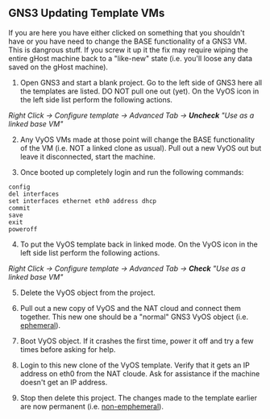 ## GNS3 Updating Template VMs

If you are here you have either clicked on something that you shouldn't have or you have need to change the BASE functionality of a GNS3 VM. This is dangrous stuff. If you screw it up it the fix may require wiping the entire gHost machine back to a "like-new" state (i.e. you'll loose any data saved on the gHost machine).

1. Open GNS3 and start a blank project. Go to the left side of GNS3 here all the templates are listed. DO NOT pull one out (yet). On the VyOS icon in the left side list perform the following actions.

*Right Click -> Configure template -> Advanced Tab -> **Uncheck** "Use as a linked base VM"*

2. Any VyOS VMs made at those point will change the BASE functionality of the VM (i.e. NOT a linked clone as usual). Pull out a new VyOS out but leave it disconnected, start the machine. 

3. Once booted up completely login and run the following commands:

```
config
del interfaces 
set interfaces ethernet eth0 address dhcp
commit
save
exit
poweroff
```
4. To put the VyOS template back in linked mode. On the VyOS icon in the left side list perform the following actions.

*Right Click -> Configure template -> Advanced Tab -> **Check** "Use as a linked base VM"*

5. Delete the VyOS object from the project.

6. Pull out a new copy of VyOS and the NAT cloud and connect them together. This new one should be a "normal" GNS3 VyOS object (i.e. [ephemeral](https://www.merriam-webster.com/dictionary/ephemeral)).

7. Boot VyOS object. If it crashes the first time, power it off and try a few times before asking for help.

8. Login to this new clone of the VyOS template. Verify that it gets an IP address on eth0 from the NAT cloude. Ask for assistance if the machine doesn't get an IP address.

9. Stop then delete this project. The changes made to the template earlier are now permanent (i.e. [non-emphemeral](https://en.wiktionary.org/wiki/nonephemeral)).